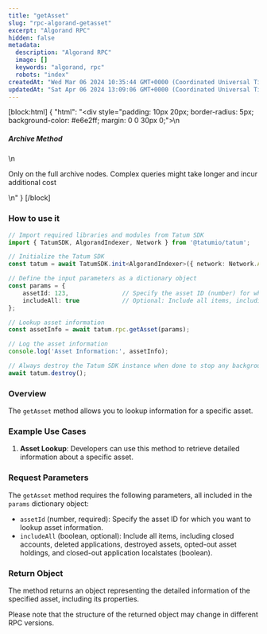 ```yaml
---
title: "getAsset"
slug: "rpc-algorand-getasset"
excerpt: "Algorand RPC"
hidden: false
metadata: 
  description: "Algorand RPC"
  image: []
  keywords: "algorand, rpc"
  robots: "index"
createdAt: "Wed Mar 06 2024 10:35:44 GMT+0000 (Coordinated Universal Time)"
updatedAt: "Sat Apr 06 2024 13:09:06 GMT+0000 (Coordinated Universal Time)"
---
```

[block:html]
{
  "html": "<div style=\"padding: 10px 20px; border-radius: 5px; background-color: #e6e2ff; margin: 0 0 30px 0;\">\n  <h5>Archive Method</h5>\n  <p>Only on the full archive nodes. Complex queries might take longer and incur additional cost</p>\n</div>"
}
[/block]


### How to use it

```typescript
// Import required libraries and modules from Tatum SDK
import { TatumSDK, AlgorandIndexer, Network } from '@tatumio/tatum';

// Initialize the Tatum SDK
const tatum = await TatumSDK.init<AlgorandIndexer>({ network: Network.ALGORAND_INDEXER });

// Define the input parameters as a dictionary object
const params = {
    assetId: 123,               // Specify the asset ID (number) for which you want to lookup asset information.
    includeAll: true            // Optional: Include all items, including closed accounts, deleted applications, destroyed assets, opted-out asset holdings, and closed-out application localstates (boolean).
};

// Lookup asset information
const assetInfo = await tatum.rpc.getAsset(params);

// Log the asset information
console.log('Asset Information:', assetInfo);

// Always destroy the Tatum SDK instance when done to stop any background processes
await tatum.destroy();
```

### Overview

The `getAsset` method allows you to lookup information for a specific asset.

### Example Use Cases

1. **Asset Lookup**: Developers can use this method to retrieve detailed information about a specific asset.

### Request Parameters

The `getAsset` method requires the following parameters, all included in the `params` dictionary object:

- `assetId` (number, required): Specify the asset ID for which you want to lookup asset information.
- `includeAll` (boolean, optional): Include all items, including closed accounts, deleted applications, destroyed assets, opted-out asset holdings, and closed-out application localstates (boolean).

### Return Object

The method returns an object representing the detailed information of the specified asset, including its properties. 

Please note that the structure of the returned object may change in different RPC versions.
